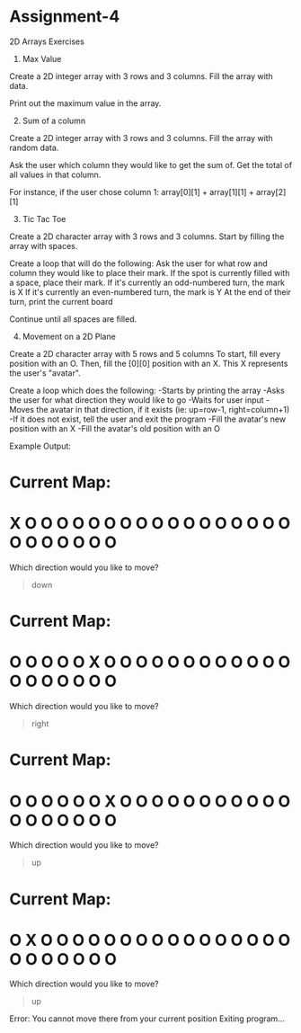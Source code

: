 # Assignment-4
2D Arrays Exercises

1. Max Value

Create a 2D integer array with 3 rows and 3 columns.
Fill the array with data.

Print out the maximum value in the array.

2. Sum of a column

Create a 2D integer array with 3 rows and 3 columns.
Fill the array with random data.

Ask the user which column they would like to get the sum of.
Get the total of all values in that column.

For instance, if the user chose column 1:
array[0][1] + array[1][1] + array[2][1]

3. Tic Tac Toe

Create a 2D character array with 3 rows and 3 columns.
Start by filling the array with spaces.

Create a loop that will do the following:
Ask the user for what row and column they would like to place their mark.
If the spot is currently filled with a space, place their mark.
If it's currently an odd-numbered turn, the mark is X
If it's currently an even-numbered turn, the mark is Y
At the end of their turn, print the current board

Continue until all spaces are filled.

4. Movement on a 2D Plane

Create a 2D character array with 5 rows and 5 columns
To start, fill every position with an O.
Then, fill the [0][0] position with an X.
This X represents the user's "avatar".

Create a loop which does the following:
-Starts by printing the array
-Asks the user for what direction they would like to go
-Waits for user input
-Moves the avatar in that direction, if it exists (ie: up=row-1, right=column+1)
-If it does not exist, tell the user and exit the program
-Fill the avatar's new position with an X
-Fill the avatar's old position with an O

Example Output:

Current Map:
=========
X O O O O
O O O O O
O O O O O
O O O O O
O O O O O
=========
Which direction would you like to move?
>down

Current Map:
=========
O O O O O
X O O O O
O O O O O
O O O O O
O O O O O
=========
Which direction would you like to move?
>right

Current Map:
=========
O O O O O
O X O O O
O O O O O
O O O O O
O O O O O
=========
Which direction would you like to move?
>up

Current Map:
=========
O X O O O
O O O O O
O O O O O
O O O O O
O O O O O
=========
Which direction would you like to move?
>up

Error: You cannot move there from your current position
Exiting program...
